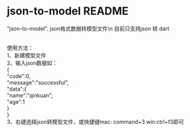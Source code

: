 # json-to-model README

"json-to-model". json格式数据转模型文件\n
目前只支持json 转 dart

<br>使用方法：
<br>1、新建模型文件
<br>2、输入json数据如：
<br>{<br>  "code":0,
    <br>"message":"successful",
    <br>"data":{
        <br>"name":"qinkuan",
        <br>"age":1
        <br>}
<br>}
<br>3、右键选择json转模型文件，或快捷键mac: command+3 win:ctrl+f3即可


